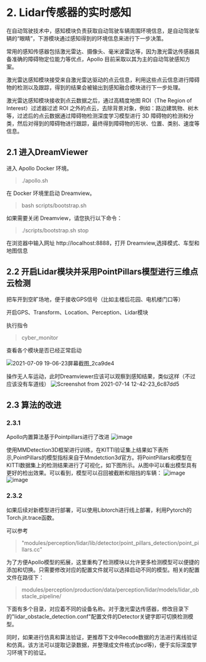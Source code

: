 

# 2. Lidar传感器的实时感知
在自动驾驶技术中，感知模块负责获取自动驾驶车辆周围环境信息，是自动驾驶车辆的“眼睛”，下游模块通过感知得到的环境信息来进行下一步决策。

常用的感知传感器包括激光雷达、摄像头、毫米波雷达等，因为激光雷达传感器具备准确的障碍物定位能力等优点，Apollo 目前采取以其为主的自动驾驶感知方案。

激光雷达感知模块接受来自激光雷达驱动的点云信息，利用这些点云信息进行障碍物的检测以及跟踪，得到的结果会被输出到感知融合模块进行下一步处理。

激光雷达感知模块接收到点云数据之后，通过高精度地图 ROI（The Region of Interest）过滤器过滤 ROI 之外的点云，去除背景对象，例如：路边建筑物、树木等，过滤后的点云数据通过障碍物检测深度学习模型进行 3D 障碍物的检测和分类，然后对得到的障碍物进行跟踪，最终得到障碍物的形状、位置、类别、速度等信息。



## 2.1 进入DreamViewer

进入 Apollo Docker 环境。

>./apollo.sh
>
在 Docker 环境里启动 Dreamview。

>bash scripts/bootstrap.sh
>
如果需要关闭 Dreamview，请您执行以下命令：

>./scripts/bootstrap.sh stop
>
在浏览器中输入网址 http://localhost:8888，打开 Dreamview,选择模式、车型和地图信息


## 2.2 开启Lidar模块并采用PointPillars模型进行三维点云检测
把车开到空旷场地，便于接收GPS信号（比如主楼后花园、电机楼门口等）

开启GPS、Transform、Location、Perception、Lidar模块

执行指令

> cyber_monitor

查看各个模块是否已经正常启动

![2021-07-09 19-06-23屏幕截图_2ca9de4](https://user-images.githubusercontent.com/46212574/230709676-ddcee15a-38ec-44ac-a444-cc4d8edaee9a.png)

操作无人车运动，此时Dreamviewer应该可以观察到感知结果，类似这样（不过应该没有车道线）
![Screenshot from 2021-07-14 12-42-23_6c87dd5](https://user-images.githubusercontent.com/46212574/230709898-9605a8ab-40d9-46ed-aeb0-f8109295b990.png)


## 2.3 算法的改进
### 2.3.1 
Apollo内置算法基于Pointpillars进行了改进 
![image](https://user-images.githubusercontent.com/46212574/230710166-f6bc17ed-e415-4bad-8083-5662c0fb25b5.png)

使用MMDetection3D框架进行训练，在KITTI验证集上结果如下表所示,PointPillars的模型指标来自于Mmdetction3d官方。将PointPillars和模型在KITTI数据集上的检测结果进行了可视化，如下图所示。从图中可以看出模型具有更好的检出效果。可以看到，模型可以召回被截断和阻挡的车辆：
![image](https://user-images.githubusercontent.com/46212574/230710184-43f1d9f8-c651-4e78-a61f-68443f7862b7.png)
![image](https://user-images.githubusercontent.com/46212574/230710186-2bb28075-c13b-4af3-a7e5-b29dc31a4bb1.png)

### 2.3.2
如果后续对新模型进行部署，可以使用Libtorch进行线上部署，利用Pytorch的Torch.jit.trace函数。

可以参考

>"modules/perception/lidar/lib/detector/point_pillars_detection/point_pillars.cc"

为了方便Apollo模型的拓展，这里重构了检测模块以允许更多检测模型可以便捷的添加和切换。只需要修改对应的配置文件就可以选择启动不同的模型。相关的配置文件在路径下：

> modules/perception/production/data/perception/lidar/models/lidar_obstacle_pipeline/

下面有多个目录，对应着不同的设备名称。对于激光雷达传感器，修改目录下的"lidar_obstacle_detection.conf"配置文件的Detector关键字即可切换检测模型。

同时，如果进行仿真和算法验证，更推荐下文中Recode数据的方法进行离线验证和仿真。该方法可以提取记录数据，并整理成文件格式(pcd等)，便于实际深度学习环境下的验证。
